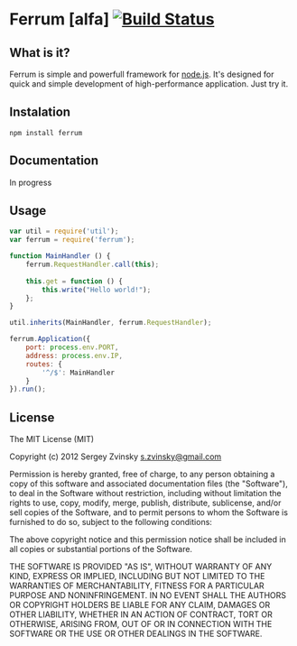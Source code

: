 Ferrum [alfa] [![Build Status](https://travis-ci.org/sergez/ferrum.png?branch=master)](ferrum)
=========

What is it?
-----------

Ferrum is simple and powerfull framework for [node.js](http://nodejs.org). It's designed for quick and simple development of high-performance application. Just try it.

Instalation
-----------

`npm install ferrum`

Documentation
-------------

In progress


Usage
-----

```js
var util = require('util');
var ferrum = require('ferrum');

function MainHandler () {
    ferrum.RequestHandler.call(this);
    
    this.get = function () {
        this.write("Hello world!");
    };
}

util.inherits(MainHandler, ferrum.RequestHandler);

ferrum.Application({
    port: process.env.PORT,
    address: process.env.IP,
    routes: {
        '^/$': MainHandler
    }
}).run();
```

License
-------

The MIT License (MIT)

Copyright (c) 2012 Sergey Zvinsky s.zvinsky@gmail.com

Permission is hereby granted, free of charge, to any person obtaining a copy of this software and associated
documentation files (the "Software"), to deal in the Software without restriction, including without limitation
the rights to use, copy, modify, merge, publish, distribute, sublicense, and/or sell copies of the Software,
and to permit persons to whom the Software is furnished to do so, subject to the following conditions:

The above copyright notice and this permission notice shall be included in all copies or substantial portions of the
Software.

THE SOFTWARE IS PROVIDED "AS IS", WITHOUT WARRANTY OF ANY KIND, EXPRESS OR IMPLIED, INCLUDING BUT NOT LIMITED
TO THE WARRANTIES OF MERCHANTABILITY, FITNESS FOR A PARTICULAR PURPOSE AND NONINFRINGEMENT. IN NO EVENT SHALL
THE AUTHORS OR COPYRIGHT HOLDERS BE LIABLE FOR ANY CLAIM, DAMAGES OR OTHER LIABILITY, WHETHER IN AN ACTION OF CONTRACT,
 TORT OR OTHERWISE, ARISING FROM, OUT OF OR IN CONNECTION WITH THE SOFTWARE OR THE USE OR OTHER DEALINGS IN THE SOFTWARE.